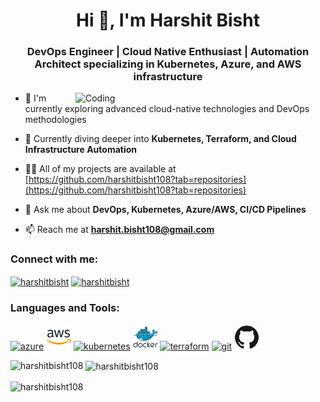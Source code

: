 <h1 align="center">Hi 👋, I'm Harshit Bisht</h1>
<h3 align="center">DevOps Engineer | Cloud Native Enthusiast | Automation Architect specializing in Kubernetes, Azure, and AWS infrastructure</h3>

<img align="right" alt="Coding" width="400" src="https://cdn.dribbble.com/users/1162077/screenshots/3848914/programmer.gif">

- 🔭 I'm currently exploring advanced cloud-native technologies and DevOps methodologies

- 🌱 Currently diving deeper into **Kubernetes, Terraform, and Cloud Infrastructure Automation**

- 👨‍💻 All of my projects are available at [https://github.com/harshitbisht108?tab=repositories](https://github.com/harshitbisht108?tab=repositories)

- 💬 Ask me about **DevOps, Kubernetes, Azure/AWS, CI/CD Pipelines**

- 📫 Reach me at **harshit.bisht108@gmail.com**

<h3 align="left">Connect with me:</h3>
<p align="left">
<a href="https://linkedin.com/in/harshitbisht" target="blank"><img align="center" src="https://raw.githubusercontent.com/rahuldkjain/github-profile-readme-generator/master/src/images/icons/Social/linked-in-alt.svg" alt="harshitbisht" height="30" width="40" /></a>
<a href="https://www.researchgate.net/profile/harshitbisht" target="blank"><img align="center" src="https://raw.githubusercontent.com/rahuldkjain/github-profile-readme-generator/master/src/images/icons/Social/researchgate.svg" alt="harshitbisht" height="30" width="40" /></a>
</p>

<h3 align="left">Languages and Tools:</h3>
<p align="left">
<a href="https://azure.microsoft.com" target="_blank" rel="noreferrer"><img src="https://www.vectorlogo.zone/logos/microsoft_azure/microsoft_azure-icon.svg" alt="azure" width="40" height="40"/></a>
<a href="https://aws.amazon.com" target="_blank" rel="noreferrer"><img src="https://raw.githubusercontent.com/devicons/devicon/master/icons/amazonwebservices/amazonwebservices-original-wordmark.svg" alt="aws" width="40" height="40"/></a>
<a href="https://kubernetes.io" target="_blank" rel="noreferrer"><img src="https://www.vectorlogo.zone/logos/kubernetes/kubernetes-icon.svg" alt="kubernetes" width="40" height="40"/></a>
<a href="https://www.docker.com/" target="_blank" rel="noreferrer"><img src="https://raw.githubusercontent.com/devicons/devicon/master/icons/docker/docker-original-wordmark.svg" alt="docker" width="40" height="40"/></a>
<a href="https://www.terraform.io/" target="_blank" rel="noreferrer"><img src="https://www.vectorlogo.zone/logos/terraformio/terraformio-icon.svg" alt="terraform" width="40" height="40"/></a>
<a href="https://git-scm.com/" target="_blank" rel="noreferrer"><img src="https://www.vectorlogo.zone/logos/git-scm/git-scm-icon.svg" alt="git" width="40" height="40"/></a>
<a href="https://github.com/" target="_blank" rel="noreferrer"><img src="https://raw.githubusercontent.com/devicons/devicon/master/icons/github/github-original.svg" alt="github" width="40" height="40"/></a>
</p>

<p><img align="left" src="https://github-readme-stats.vercel.app/api/top-langs?username=harshitbisht108&show_icons=true&locale=en&layout=compact" alt="harshitbisht108" /></p>

<p>&nbsp;<img align="center" src="https://github-readme-stats.vercel.app/api?username=harshitbisht108&show_icons=true&locale=en" alt="harshitbisht108" /></p>

<p><img align="center" src="https://github-readme-streak-stats.herokuapp.com/?user=harshitbisht108&" alt="harshitbisht108" /></p>
